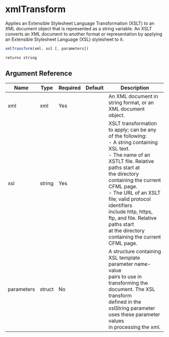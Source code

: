 # xmlTransform

Applies an Extensible Stylesheet Language Transformation (XSLT)
 to an XML document object that is represented as a string
 variable. An XSLT converts an XML document to another format
 or representation by applying an Extensible Stylesheet
 Language (XSL) stylesheet to it.

```javascript
xmlTransform(xml, xsl [, parameters])
```

```javascript
returns string
```

## Argument Reference

| Name | Type | Required | Default | Description |
| --- | --- | --- | --- | --- |
| xml | xml | Yes |  | An XML document in string format, or an XML document object. |
| xsl | string | Yes |  | XSLT transformation to apply; can be any of the following:<br /> - A string containing XSL text.<br /> - The name of an XSTLT file. Relative paths start at<br /> the directory containing the current CFML page.<br /> - The URL of an XSLT file; valid protocol identifiers<br /> include http, https, ftp, and file. Relative paths start<br /> at the directory containing the current CFML page. |
| parameters | struct | No |  | A structure containing XSL template parameter name-value<br /> pairs to use in transforming the document. The XSL transform<br /> defined in the xslString parameter uses these parameter values<br /> in processing the xml. |
